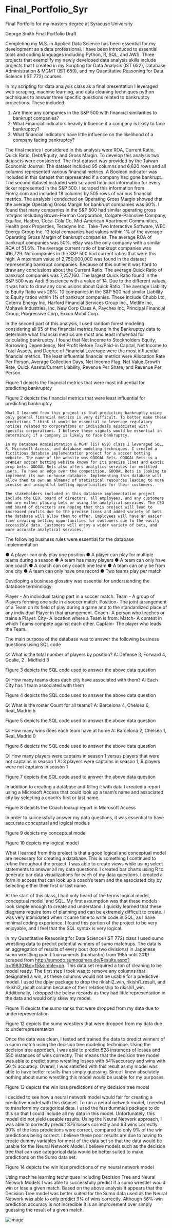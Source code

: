 # Final_Portfolio_Syr
Final Portfolio for my masters degree at Syracuse University 

George Smith 
Final Portfolio Draft 

Completing my M.S. in Applied Data Science has been essential for my development as a data professional. I have been introduced to essential tools and coding languages including Python, R, SQL, and AWS. Three projects that exemplify my newly developed data analysis skills include projects that I created in my Scripting for Data Analysis (IST 652), Database Administration & MGMT (IST 659), and my Quantitative Reasoning for Data Science (IST 772) courses. 

In my scripting for data analysis class as a final presentation I leveraged web scraping, machine learning, and data cleaning techniques python techniques to answer three specific questions related to bankruptcy projections. These included:
1.	Are there any companies in the S&P 500 with financial similarities to bankrupt companies? 
2.	What Financial indicators heavily influence if a company is likely to face bankruptcy? 
3.	What financial indicators have little influence on the likelihood of a company facing bankruptcy?

The final metrics I considered in this analysis were ROA, Current Ratio, Quick Ratio, Debt/Equity, and Gross Margin. To develop this analysis two datasets were considered. The first dataset was provided by the Taiwan Economic Journal. The dataset included 95 columns and 6,820 rows and all columns represented various financial metrics. A Boolean indicator was included in this dataset that represented if a company had gone bankrupt. The second dataset included web scraped financial information for every ticker represented in the S&P 500. I scraped this information from FinViz.com and included 18 columns by 505 rows of various financial metrics. The analysis I conducted on Operating Gross Margin showed that the average Operating Gross Margin for bankrupt companies was 60%. I found that many companies in the S&P 500 had similar operating gross margins including Brown-Forman Corporation, Colgate-Palmolive Company, Equifax, Hasbro, Coca-Cola Co, Mid-American Apartment Communities, Health peak Properties, Teradyne Inc., Take-Two Interactive Software, WEC Energy Group Inc. 13 total companies had values within 1% of the average Operating Gross Margin of bankrupt companies. The average ROA of bankrupt companies was 50%. eBay was the only company with a similar ROA of 51.5%. The average current ratio of bankrupt companies was 416,729. No companies in the S&P 500 had current ratios that were this high. A maximum value of 2,750,000,000 was found in the dataset representing bankrupt companies. Because of this outlier it was hard to draw any conclusions about the Current Ratio. The average Quick Ratio of bankrupt companies was 7,257,160. The largest Quick Ratio found in the S&P 500 was Aadi Bioscience with a value of 14. Due to the different values, it was hard to draw any conclusions about Quick Ratio. The average Liability to Equity Ratio was 28%. 10 companies in the S&P 500 had similar Liability to Equity ratios within 1% of bankrupt companies. These include Chubb Ltd, Coterra Energy Inc, Harford Financial Services Group Inc., Metlife Inc, Mohawk Industries, Inc, New Corp Class A, Paychex Inc, Principal Financial Group, Progressive Corp, Exxon Mobil Corp. 

In the second part of this analysis, I used random forest modeling considering all 95 of the financial metrics found in the Bankruptcy data to determine what financial metrics are most and least influential for calculating bankruptcy. I found that Net Income to Stockholders Equity, Borrowing Dependency, Net Profit Before Tax/Paid-in Capital, Net Income to Total Assets, and Degree of Financial Leverage were the most influential financial metrics. The least influential financial metrics were Allocation Rate Per Person, Average Collection Days, Net Income Flag, Net Value Growth Rate, Quick Assets/Current Liability, Revenue Per Share, and Revenue Per Person. 

Figure 1 depicts the financial metrics that were most influential for predicting bankruptcy 

 

Figure 2 depicts the financial metrics that were least influential for predicting bankruptcy 

 
	What I learned from this project is that predicting bankruptcy using only general financial metrics is very difficult. To better make these predictions I think it would be essential to leverage regulatory notices related to corporations or individuals associated with specific corporations. I believe these signals would be essential in determining if a company is likely to face bankruptcy. 

	In my Database Administration & MGMT (IST 659) class I leveraged SQL, R, Microsoft Access, and database modeling techniques. I created a fictitious database implementation project for a soccer betting website. The name of the website was GOOOAL Bets. GOOOAL Bets is a premier soccer betting website known for its precise lines and exotic prop bets. GOOOAL Bets also offers analytics services for entitled users. To have an edge over the competition, GOOOAL Bets is looking to implement its own in-house database. Implementing this database will allow them to own an almanac of statistical resources leading to more precise and insightful betting opportunities for their customers. 

	The stakeholders included in this database implementation project include the CEO, board of directors, all employees, and any customers who are either placing bets or using the analytical services. The CEO and board of directors are hoping that this project will lead to increased profits due to the precise lines and added variety of bets the database will allow them to offer. Employees will have an easier time creating betting opportunities for customers due to the easily accessible data. Customers will enjoy a wider variety of bets, and more accurate analytical services.

The following business rules were essential for the database implementation 

●	A player can only play one position 
●	A player can play for multiple teams during a season 
●	A team has many players 
●	A team can only have one coach 
●	A coach can only coach one team 
●	A team can only be from one city 
●	A team can only have one record 
●	Two teams play per match

Developing a business glossary was essential for understanding the database terminology 

Player - An individual taking part in a soccer match.
Team - A group of Players forming one side in a soccer match. 
Position- The joint arrangement of a Team on its field of play during a game and to the standardized place of any individual Player in that arrangement.
Coach- A person who teaches or trains a Player. 
City- A location where a Team is from. 
Match- A contest in which Teams compete against each other. 
Captain- The player who leads the Team. 


The main purpose of the database was to answer the following business questions using SQL code 

Q: What is the total number of players by position? 
A: Defense 3, Forward 4, Goalie, 2 , Midfield 3 

Figure 3 depicts the SQL code used to answer the above data question  

 
 


Q: How many teams does each city have associated with them? 
A: Each City has 1 team associated with them 








Figure 4 depicts the SQL code used to answer the above data question  

 
 


Q: What is the roster Count for all teams? 
A: Barcelona 4, Chelsea 6, Real_Madrid 5 











Figure 5 depicts the SQL code used to answer the above data question  

 
 


Q: How many wins does each team have at home 
A: Barcelona 2, Chelsea 1, Real_Madrid 0 







Figure 6 depicts the SQL code used to answer the above data question  

 
 


Q: How many players were captains in season 1 versus players that were not captains in season 1 
A: 3 players were captains in season 1, 9 players were not captains in season 1 





Figure 7 depicts the SQL code used to answer the above data question  

 
 

In addition to creating a database and filling it with data I created a report using a Microsoft Access that could look up a team’s name and associated city by selecting a coach’s first or last name. 









Figure 8 depicts the Coach lookup report in Microsoft Access 


 

In order to successfully answer my data questions, it was essential to have accurate conceptual and logical models 





















Figure 9 depicts my conceptual model  

 

Figure 10 depicts my logical model    



 

What I learned from this project is that a good logical and conceptual model are necessary for creating a database. This is something I continued to refine throughout the project. I was able to create views while using select statements to answer all my data questions. I created bar charts using R to generate bar data visualizations for each of my data questions. I created a form in access that can look up a coach’s team and the associated city by selecting either their first or last name. 

At the start of this class, I had only heard of the terms logical model, conceptual model, and SQL. My first assumption was that these models look simple enough to create and understand. I quickly learned that these diagrams require tons of planning and can be extremely difficult to create. I was very intimidated when it came time to write code in SQL, as I have minimal coding experience. I found this portion of the project to be very enjoyable, and I feel that the SQL syntax is very logical. 


In my Quantitative Reasoning for Data Science (IST 772) class I used sumo wrestling data to predict potential winners of sumo matchups.  The data is an aggregation of results of every bout (top two divisions) in Japanese sumo wrestling grand tournaments (honbasho) from 1985 until 2019 scraped from http://sumodb.sumogames.de/Results.aspx?b=198301&d=15&simple=on. This data set required a ton of cleaning to be model ready. The first step I took was to remove any columns that designated a win, as these columns would not be usable for a predictive model. I used the dplyr package to drop the rikishi2_win, rikishi1_result, and rikishi2_result column because of their relationship to rikishi1_win. Additionally, I dropped the below records as they had little representation in the data and would only skew my model. 

Figure 11 depicts the sumo ranks that were dropped from my data due to underrepresentation 

 


Figure 12 depicts the sumo wrestlers that were dropped from my data due to underrepresentation 


 

Once the data was clean, I tested and trained the data to predict winners of a sumo match using the decision tree modeling technique. Using the decision tree approach, I was able to predict 528 instances of losses and 550 instances of wins correctly. This means that the decision tree model was able to predict sumo wrestling losses with 54%accuracy and wins with 56 % accuracy. Overall, I was satisfied with this result as my model was able to have better results than simply guessing. Since I knew absolutely nothing about sumo wrestling this model would be usable for my purposes. 

Figure 13 depicts the win loss predictions of my decision tree model 
 
I decided to see how a neural network model would fair for creating a predictive model with this dataset. To run a neural network model, I needed to transform my categorical data. I used the fast dummies package to do this so that I could include all my data in this model. Unfortunately, this model did not yield useable results. Using the Neural Network approach, I was able to correctly predict 876 losses correctly and 93 wins correctly. 90% of the loss predictions were correct, compared to only 9% of the win predictions being correct. I believe these poor results are due to having to create dummy variables for most of the data set so that the data would be usable for the Neural Network Model. I believe models such as the decision tree that can use categorical data would be better suited to make predictions on the Sumo data set.




Figure 14 depicts the win loss predictions of my neural network model  

 




Using machine learning techniques including Decision Tree and Neural Network Models I was able to successfully predict if a sumo wrestler would win or lose a given match. Based on the above analysis it appears that the Decision Tree model was better suited for the Sumo data used as the Neural Network was able to only predict 9% of wins correctly. Although 56%-win prediction accuracy is not incredible it is an improvement over simply guessing the result of a given match.






![image](https://user-images.githubusercontent.com/53883684/225449799-94d8ad89-4f5a-4b01-b266-ea67b83c44c6.png)
